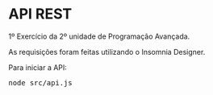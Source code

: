 # API REST
1º Exercício da 2º unidade de Programação Avançada.

As requisições foram feitas utilizando o Insomnia Designer.

Para iniciar a API:
<pre>node src/api.js</pre>